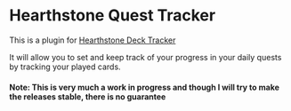 Hearthstone Quest Tracker
========================

This is a plugin for [Hearthstone Deck Tracker](https://github.com/Epix37/Hearthstone-Deck-Tracker)

It will allow you to set and keep track of your progress in your daily quests by tracking your played cards.

#### Note: This is very much a work in progress and though I will try to make the releases stable, there is no guarantee
